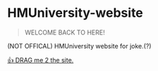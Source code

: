 # HMUniversity-website

> WELCOME BACK TO HERE!

(NOT OFFICAL) HMUniversity website for joke.(?)

[:+1: DRAG me 2 the site.](.)

